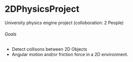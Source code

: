 # 2DPhysicsProject
 University physics engine project (colloboration: 2 People)

###### Goals
- Detect collisons between 2D Objects
- Angular motion and/or friction force in a 2D environment. 
